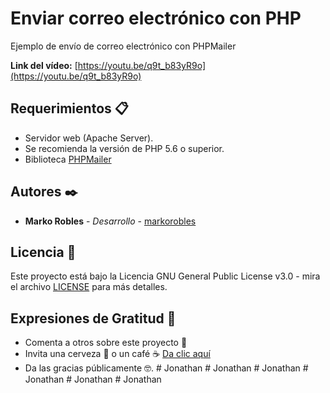 # Enviar correo electrónico con PHP
Ejemplo de envío de correo electrónico con PHPMailer

**Link del vídeo:** [https://youtu.be/q9t_b83yR9o](https://youtu.be/q9t_b83yR9o) 

## Requerimientos 📋
- Servidor web (Apache Server).
- Se recomienda la versión de PHP 5.6 o superior.
- Biblioteca [PHPMailer](https://github.com/PHPMailer/PHPMailer)

## Autores ✒️
- **Marko Robles** - *Desarrollo* - [markorobles](https://github.com/markorobles)

## Licencia 📄

Este proyecto está bajo la Licencia GNU General Public License v3.0 - mira el archivo [LICENSE](LICENSE) para más detalles.

## Expresiones de Gratitud 🎁

* Comenta a otros sobre este proyecto 📢
* Invita una cerveza 🍺 o un café ☕ [Da clic aquí](https://www.paypal.com/paypalme/markorobles?locale.x=es_XC.) 
* Da las gracias públicamente 🤓.
#   J o n a t h a n  
 #   J o n a t h a n  
 #   J o n a t h a n  
 #   J o n a t h a n  
 #   J o n a t h a n  
 #   J o n a t h a n  
 